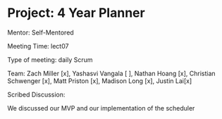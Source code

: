 # Project: 4 Year Planner
Mentor: Self-Mentored

Meeting Time: lect07

Type of meeting: daily Scrum

Team: Zach Miller [x], Yashasvi Vangala [ ], Nathan Hoang [x], Christian Schwenger [x], Matt Priston [x], Madison Long [x], Justin Lai[x]

Scribed Discussion:

We discussed our MVP and our implementation of the scheduler